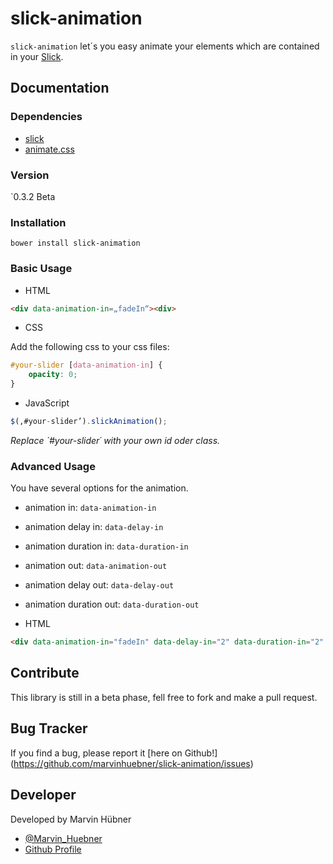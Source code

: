 # slick-animation

`slick-animation` let´s you easy animate your elements which are contained in your [Slick](https://github.com/kenwheeler/slick/).

## Documentation

### Dependencies

- [slick](https://github.com/kenwheeler/slick/)
- [animate.css](https://github.com/daneden/animate.css)

### Version

`0.3.2 Beta

### Installation

`bower install slick-animation`

### Basic Usage

- HTML

```html
<div data-animation-in=„fadeIn“><div>
```

- CSS

Add the following css to your css files:

```css
#your-slider [data-animation-in] {
    opacity: 0;
}
```

- JavaScript

```js
$(‚#your-slider’).slickAnimation();
``` 

_Replace `#your-slider´ with your own id oder class._

### Advanced Usage

You have several options for the animation.

- animation in: `data-animation-in`
- animation delay in: `data-delay-in`
- animation duration in: `data-duration-in`
- animation out: `data-animation-out`
- animation delay out: `data-delay-out`
- animation duration out: `data-duration-out`

- HTML

```html
<div data-animation-in="fadeIn" data-delay-in="2" data-duration-in="2" data-animation-out="fadeOUt" data-delay-out="2" data-duration-out="2"></div>
```

## Contribute

This library is still in a beta phase, fell free to fork and make a pull request.

## Bug Tracker

If you find a bug, please report it [here on Github!] (https://github.com/marvinhuebner/slick-animation/issues)

## Developer

Developed by Marvin Hübner
- [@Marvin_Huebner](https://twitter.com/Marvin_Huebner)
- [Github Profile](https://github.com/marvinhuebner)